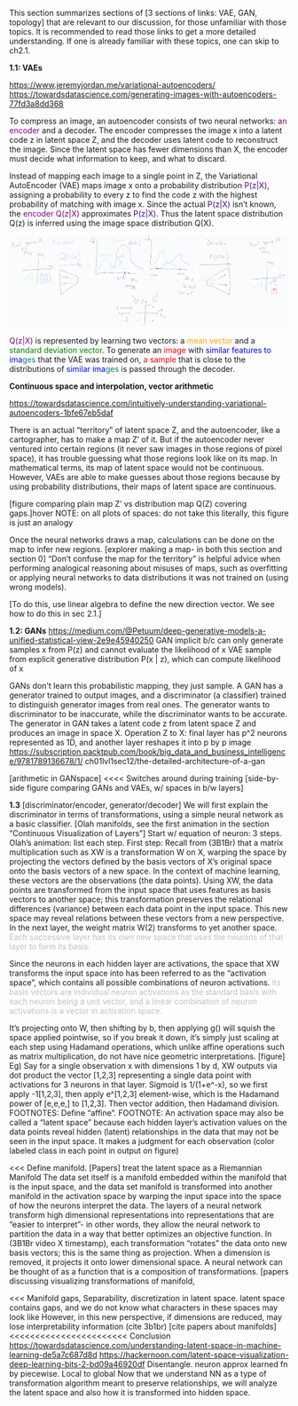 This section summarizes sections of [3 sections of links: VAE, GAN, topology] that are relevant to our discussion, for those unfamiliar with those topics. It is recommended to read those links to get a more detailed understanding. If one is already familiar with these topics, one can skip to ch2.1. 

**1.1: VAEs**

https://www.jeremyjordan.me/variational-autoencoders/
https://towardsdatascience.com/generating-images-with-autoencoders-77fd3a8dd368 

To compress an image, an autoencoder consists of two neural networks: <span style="color:purple">an encoder</span> and a decoder. The encoder compresses the image x into a latent code z in latent space Z, and the decoder uses latent code to reconstruct the image. Since the latent space has fewer dimensions than X, the encoder must decide what information to keep, and what to discard.

Instead of mapping each image to a single point in Z, the Variational AutoEncoder (VAE) maps image x onto a probability distribution <span style="color:indigo">P(z\|X)</span>, assigning a probability to every z to find the code z with the highest probability of matching with image x. Since the actual <span style="color:indigo">P(z\|X)</span> isn’t known, the <span style="color:purple">encoder Q(z\|X)</span>  approximates <span style="color:indigo">P(z\|X)</span>. Thus the latent space distribution Q(z) is inferred using the image space distribution Q(X).

![Figure 1.1: VAE](/images/figure1.1.png)

<span style="color:purple">Q(z\|X)</span> is represented by learning two vectors: a <span style="color:orange">mean vector</span> and a <span style="color:green">standard deviation vector</span>. To generate an <span style="color:red">image</span> with <span style="color:blue">similar features to ima</span><span style="color:teal">ges</span> that the VAE was trained on, <span style="color:red">a sample</span> that is close to the distributions of <span style="color:blue">similar ima</span><span style="color:teal">ges</span> is passed through the decoder.

**Continuous space and interpolation, vector arithmetic**

https://towardsdatascience.com/intuitively-understanding-variational-autoencoders-1bfe67eb5daf

There is an actual “territory” of latent space Z, and the autoencoder, like a cartographer, has to make a map Z’ of it. But if the autoencoder never ventured into certain regions (it never saw images in those regions of pixel space), it has trouble guessing what those regions look like on its map. In mathematical terms, its map of latent space would not be continuous. However, VAEs are able to make guesses about those regions because by using probability distributions, their maps of latent space are continuous.

[figure comparing plain map Z’ vs distribution map Q(Z) covering gaps.]hover
NOTE: on all plots of spaces: do not take this literally, this figure is just an analogy

Once the neural networks draws a map, calculations can be done on the map to infer new regions.
[explorer making a map- in both this section and section 0]
“Don’t confuse the map for the territory” is helpful advice when performing analogical reasoning about misuses of maps, such as overfitting or applying neural networks to data distributions it was not trained on (using wrong models).

[To do this, use linear algebra to define the new direction vector. We see how to do this in sec 2.1.]

**1.2: GANs**
https://medium.com/@Petuum/deep-generative-models-a-unified-statistical-view-2e9e45940250
GAN implicit b/c can only generate samples x from P(z) and cannot evaluate the likelihood of x
VAE sample from explicit generative distribution P(x | z), which can compute likelihood of x

GANs don't learn this probabilistic mapping, they just sample.
A GAN has a generator trained to output images, and a discriminator (a classifier) trained to distinguish generator images from real ones. The generator wants to discriminator to be inaccurate, while the discriminator wants to be accurate.
The generator in GAN takes a latent code z from latent space Z and produces an image in space X. Operation Z to X: final layer has p^2 neurons represented as 1D, and another layer reshapes it into p by p image
https://subscription.packtpub.com/book/big_data_and_business_intelligence/9781789136678/1/
ch01lvl1sec12/the-detailed-architecture-of-a-gan

[arithmetic in GANspace]
<<<<
Switches around during training
[side-by-side figure comparing GANs and VAEs, w/ spaces in b/w layers]

**1.3**
[discriminator/encoder, generator/decoder]
We will first explain the discriminator in terms of transformations, using a simple neural network as a basic classifier.
[Olah manifolds, see the first animation in the section “Continuous Visualization of Layers”] 
Start w/ equation of neuron: 3 steps. Olah’s animation: list each step. First step:
Recall from (3B1Br) that a matrix multiplication such as XW is a transformation W on X, warping the space by projecting the vectors defined by the basis vectors of X’s original space onto the basis vectors of a new space. 
In the context of machine learning, these vectors are the observations (the data points). Using XW, the data points are transformed from the input space that uses features as basis vectors to another space; this transformation preserves the relational differences (variance) between each data point in the input space. This new space may reveal relations between these vectors from a new perspective. In the next layer, the weight matrix W(2) transforms to yet another space. <span style="color:silver">Each successive layer has its own new space that uses the neurons of that layer to form its basis.</span> 

Since the neurons in each hidden layer are activations, the space that XW transforms the input space into has been referred to as the “activation space”, which contains all possible combinations of neuron activations. <span style="color:silver">Its basis vectors are individual neuron activations as the standard basis with each neuron being a unit vector, and a linear combination of neuron activations is a vector in activation space.</span>

It’s projecting onto W, then shifting by b, then applying g() will squish the space applied pointwise, so if you break it down, it’s simply just scaling at each step using Hadamand operations, which unlike affine operations such as matrix multiplication, do not have nice geometric interpretations. 
[figure] Eg) Say for a single observation x with dimensions 1 by d, XW outputs via dot product the vector [1,2,3] representing a single data point with activations for 3 neurons in that layer. Sigmoid is 1/(1+e^-x), so we first apply -1[1,2,3], then apply e^[1,2,3] element-wise, which is the Hadamand power of [e,e,e,] to [1,2,3]. Then vector addition, then Hadamand division. 
FOOTNOTES: Define “affine”. 
FOOTNOTE: An activation space may also be called a “latent space” because each hidden layer’s activation values on the data points reveal hidden (latent) relationships in the data that may not be seen in the input space. 
It makes a judgment for each observation (color labeled class in each point in output on figure) 

<<<
Define manifold. [Papers] treat the latent space as a Riemannian Manifold
The data set itself is a manifold embedded within the manifold that is the input space, and the data set manifold is transformed into another manifold in the activation space by warping the input space into the space of how the neurons interpret the data. 
The layers of a neural network transform high dimensional representations into representations that are “easier to interpret”- in other words, they allow the neural network to partition the data in a way that better optimizes an objective function. In (3B1Br video X timestamp), each transformation “rotates” the data onto new basis vectors; this is the same thing as projection. When a dimension is removed, it projects it onto lower dimensional space. A neural network can be thought of as a function that is a composition of transformations.
[papers discussing visualizing transformations of manifold,

<<<
Manifold gaps, Separability, discretization in latent space. 
latent space contains gaps, and we do not know what characters in these spaces may look like 
However, in this new perspective, if dimensions are reduced, may lose interpretability information (cite 3b1br)
[cite papers about manifolds]
<<<<<<<<<<<<<<<<<<<<<<<
Conclusion
https://towardsdatascience.com/understanding-latent-space-in-machine-learning-de5a7c687d8d
https://hackernoon.com/latent-space-visualization-deep-learning-bits-2-bd09a46920df
Disentangle. 
neuron approx learned fn by piecewise. Local to global
Now that we understand NN as a type of transformation algorithm meant to preserve relationships, we will analyze the latent space and also how it is transformed into hidden space.

<!---
<span style="color:silver">
</span>
-->
